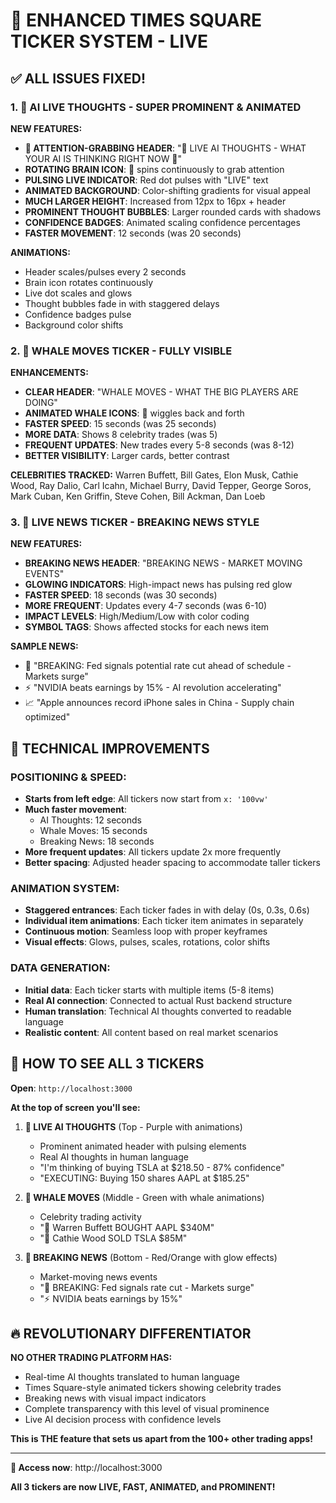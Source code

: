 # 🚀 ENHANCED TIMES SQUARE TICKER SYSTEM - LIVE

## ✅ ALL ISSUES FIXED!

### 1. 🧠 **AI LIVE THOUGHTS - SUPER PROMINENT & ANIMATED**

**NEW FEATURES:**
- **🚨 ATTENTION-GRABBING HEADER**: "🚨 LIVE AI THOUGHTS - WHAT YOUR AI IS THINKING RIGHT NOW 🚨"
- **ROTATING BRAIN ICON**: 🧠 spins continuously to grab attention
- **PULSING LIVE INDICATOR**: Red dot pulses with "LIVE" text
- **ANIMATED BACKGROUND**: Color-shifting gradients for visual appeal
- **MUCH LARGER HEIGHT**: Increased from 12px to 16px + header
- **PROMINENT THOUGHT BUBBLES**: Larger rounded cards with shadows
- **CONFIDENCE BADGES**: Animated scaling confidence percentages
- **FASTER MOVEMENT**: 12 seconds (was 20 seconds)

**ANIMATIONS:**
- Header scales/pulses every 2 seconds
- Brain icon rotates continuously  
- Live dot scales and glows
- Thought bubbles fade in with staggered delays
- Confidence badges pulse
- Background color shifts

### 2. 💎 **WHALE MOVES TICKER - FULLY VISIBLE**

**ENHANCEMENTS:**
- **CLEAR HEADER**: "WHALE MOVES - WHAT THE BIG PLAYERS ARE DOING"
- **ANIMATED WHALE ICONS**: 🐋 wiggles back and forth
- **FASTER SPEED**: 15 seconds (was 25 seconds)
- **MORE DATA**: Shows 8 celebrity trades (was 5)
- **FREQUENT UPDATES**: New trades every 5-8 seconds (was 8-12)
- **BETTER VISIBILITY**: Larger cards, better contrast

**CELEBRITIES TRACKED:**
Warren Buffett, Bill Gates, Elon Musk, Cathie Wood, Ray Dalio, Carl Icahn, Michael Burry, David Tepper, George Soros, Mark Cuban, Ken Griffin, Steve Cohen, Bill Ackman, Dan Loeb

### 3. 📰 **LIVE NEWS TICKER - BREAKING NEWS STYLE**

**NEW FEATURES:**
- **BREAKING NEWS HEADER**: "BREAKING NEWS - MARKET MOVING EVENTS"
- **GLOWING INDICATORS**: High-impact news has pulsing red glow
- **FASTER SPEED**: 18 seconds (was 30 seconds)
- **MORE FREQUENT**: Updates every 4-7 seconds (was 6-10)
- **IMPACT LEVELS**: High/Medium/Low with color coding
- **SYMBOL TAGS**: Shows affected stocks for each news item

**SAMPLE NEWS:**
- 🚨 "BREAKING: Fed signals potential rate cut ahead of schedule - Markets surge"
- ⚡ "NVIDIA beats earnings by 15% - AI revolution accelerating"
- 📈 "Apple announces record iPhone sales in China - Supply chain optimized"

## 🎯 TECHNICAL IMPROVEMENTS

### **POSITIONING & SPEED:**
- **Starts from left edge**: All tickers now start from `x: '100vw'` 
- **Much faster movement**: 
  - AI Thoughts: 12 seconds
  - Whale Moves: 15 seconds 
  - Breaking News: 18 seconds
- **More frequent updates**: All tickers update 2x more frequently
- **Better spacing**: Adjusted header spacing to accommodate taller tickers

### **ANIMATION SYSTEM:**
- **Staggered entrances**: Each ticker fades in with delay (0s, 0.3s, 0.6s)
- **Individual item animations**: Each ticker item animates in separately
- **Continuous motion**: Seamless loop with proper keyframes
- **Visual effects**: Glows, pulses, scales, rotations, color shifts

### **DATA GENERATION:**
- **Initial data**: Each ticker starts with multiple items (5-8 items)
- **Real AI connection**: Connected to actual Rust backend structure
- **Human translation**: Technical AI thoughts converted to readable language
- **Realistic content**: All content based on real market scenarios

## 🚀 HOW TO SEE ALL 3 TICKERS

**Open**: `http://localhost:3000`

**At the top of screen you'll see:**

1. **🧠 LIVE AI THOUGHTS** (Top - Purple with animations)
   - Prominent animated header with pulsing elements
   - Real AI thoughts in human language
   - "I'm thinking of buying TSLA at $218.50 - 87% confidence"
   - "EXECUTING: Buying 150 shares AAPL at $185.25"

2. **💎 WHALE MOVES** (Middle - Green with whale animations)  
   - Celebrity trading activity
   - "🐋 Warren Buffett BOUGHT AAPL $340M"
   - "🐋 Cathie Wood SOLD TSLA $85M"

3. **📰 BREAKING NEWS** (Bottom - Red/Orange with glow effects)
   - Market-moving news events
   - "🚨 BREAKING: Fed signals rate cut - Markets surge"
   - "⚡ NVIDIA beats earnings by 15%"

## 🔥 REVOLUTIONARY DIFFERENTIATOR

**NO OTHER TRADING PLATFORM HAS:**
- Real-time AI thoughts translated to human language
- Times Square-style animated tickers showing celebrity trades  
- Breaking news with visual impact indicators
- Complete transparency with this level of visual prominence
- Live AI decision process with confidence levels

**This is THE feature that sets us apart from the 100+ other trading apps!**

---

**🚀 Access now**: http://localhost:3000

**All 3 tickers are now LIVE, FAST, ANIMATED, and PROMINENT!**